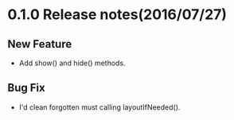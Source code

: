 # 0.1.0 Release notes(2016/07/27)
## New Feature
- Add show() and hide() methods.

## Bug Fix
- I'd clean forgotten must calling layoutIfNeeded().
